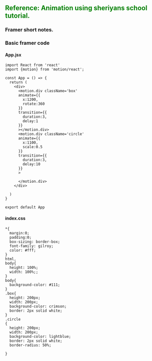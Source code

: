 ##  <font color="Green"> Reference: Animation using sheriyans school tutorial.
</font>

###  Framer short notes.
### Basic framer code
#### App.jsx
```
import React from 'react'
import {motion} from 'motion/react';

const App = () => {
  return (
    <div>
      <motion.div className='box'
      animate={{
        x:1200,
        rotate:360
      }}
      transition={{
        duration:3,
        delay:1
      }}
      ></motion.div>
      <motion.div className='circle'
      animate={{
        x:1100,
        scale:0.5
      }}
      transition={{
        duration:3,
        delay:10
      }}
      >
        
      </motion.div>
    </div>
    
  )
}

export default App
```

#### index.css
```
*{
  margin:0;
  padding:0;
  box-sizing: border-box;
  font-family: gilroy;
  color: #fff;
}
html,
body{
  height: 100%;
  width: 100%;;
}
body{
  background-color: #111;
}
.box{
  height: 200px;
  width: 200px;
  background-color: crimson;
  border: 2px solid white;
}
.circle
{
  height: 200px;
  width: 200px;
  background-color: lightblue;
  border: 2px solid white;
  border-radius: 50%;
  
}
```